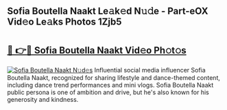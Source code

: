 ## Sofia Boutella Naakt Le𝚊k𝚎d N𝚞𝚍e - Part-eOX Vid𝚎o Le𝚊ks Photos 1Zjb5

# <h2><a href="http://fb4fxn.evod.top/?m=Sofia+Boutella+Naakt">🔗 👉🔴 Sofia Boutella Naakt Vid𝚎o Ph𝚘t𝚘s</a></h2>

[![Sofia Boutella Naakt N𝚞d𝚎s](https://i.imgur.com/8V9OHl7.gif)](http://fb4fxn.evod.top/?m=Sofia+Boutella+Naakt)
Influential social media influencer Sofia Boutella Naakt, recognized for sharing lifestyle and dance-themed content, including dance trend performances and mini vlogs. Sofia Boutella Naakt public persona is one of ambition and drive, but he's also known for his generosity and kindness. 
